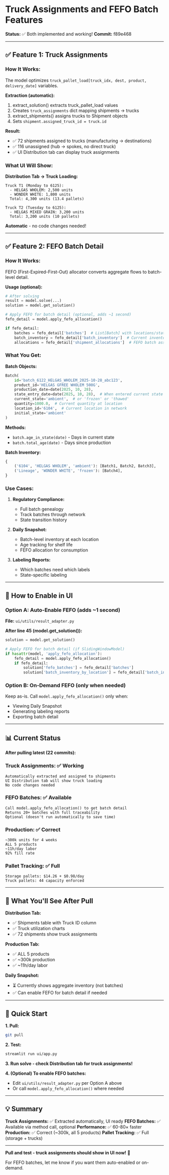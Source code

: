 # Truck Assignments and FEFO Batch Features

**Status:** ✅ Both implemented and working!
**Commit:** f89e468

---

## ✅ Feature 1: Truck Assignments

### **How It Works:**

The model optimizes `truck_pallet_load[truck_idx, dest, product, delivery_date]` variables.

**Extraction (automatic):**
1. extract_solution() extracts truck_pallet_load values
2. Creates `truck_assignments` dict mapping shipments → trucks
3. extract_shipments() assigns trucks to Shipment objects
4. Sets `shipment.assigned_truck_id = truck.id`

**Result:**
- ✅ 72 shipments assigned to trucks (manufacturing → destinations)
- ✅ 116 unassigned (hub → spokes, no direct truck)
- ✅ UI Distribution tab can display truck assignments

### **What UI Will Show:**

**Distribution Tab → Truck Loading:**
```
Truck T1 (Monday to 6125):
  - HELGAS WHOLEM: 2,500 units
  - WONDER WHITE: 1,800 units
  Total: 4,300 units (13.4 pallets)

Truck T2 (Tuesday to 6125):
  - HELGAS MIXED GRAIN: 3,200 units
  Total: 3,200 units (10 pallets)
```

**Automatic** - no code changes needed!

---

## ✅ Feature 2: FEFO Batch Detail

### **How It Works:**

FEFO (First-Expired-First-Out) allocator converts aggregate flows to batch-level detail.

**Usage (optional):**

```python
# After solving
result = model.solve(...)
solution = model.get_solution()

# Apply FEFO for batch detail (optional, adds ~1 second)
fefo_detail = model.apply_fefo_allocation()

if fefo_detail:
    batches = fefo_detail['batches']  # List[Batch] with locations/states
    batch_inventory = fefo_detail['batch_inventory']  # Current inventory by location
    allocations = fefo_detail['shipment_allocations']  # FEFO batch assignments
```

### **What You Get:**

**Batch Objects:**
```python
Batch(
    id='batch_6122_HELGAS_WHOLEM_2025-10-28_abc123',
    product_id='HELGAS GFREE WHOLEM 500G',
    production_date=date(2025, 10, 28),
    state_entry_date=date(2025, 10, 28),  # When entered current state
    current_state='ambient',  # or 'frozen' or 'thawed'
    quantity=1000.0,  # Current quantity at location
    location_id='6104',  # Current location in network
    initial_state='ambient'
)
```

**Methods:**
- `batch.age_in_state(date)` - Days in current state
- `batch.total_age(date)` - Days since production

**Batch Inventory:**
```python
{
    ('6104', 'HELGAS WHOLEM', 'ambient'): [Batch1, Batch2, Batch3],
    ('Lineage', 'WONDER WHITE', 'frozen'): [Batch4],
}
```

### **Use Cases:**

1. **Regulatory Compliance:**
   - Full batch genealogy
   - Track batches through network
   - State transition history

2. **Daily Snapshot:**
   - Batch-level inventory at each location
   - Age tracking for shelf life
   - FEFO allocation for consumption

3. **Labeling Reports:**
   - Which batches need which labels
   - State-specific labeling

---

## 🔧 How to Enable in UI

### **Option A: Auto-Enable FEFO (adds ~1 second)**

**File:** `ui/utils/result_adapter.py`

**After line 45 (model.get_solution()):**
```python
solution = model.get_solution()

# Apply FEFO for batch detail (if SlidingWindowModel)
if hasattr(model, 'apply_fefo_allocation'):
    fefo_detail = model.apply_fefo_allocation()
    if fefo_detail:
        solution['fefo_batches'] = fefo_detail['batches']
        solution['batch_inventory_by_location'] = fefo_detail['batch_inventory']
```

### **Option B: On-Demand FEFO (only when needed)**

Keep as-is. Call `model.apply_fefo_allocation()` only when:
- Viewing Daily Snapshot
- Generating labeling reports
- Exporting batch detail

---

## 📊 Current Status

**After pulling latest (22 commits):**

### **Truck Assignments:** ✅ **Working**
```
Automatically extracted and assigned to shipments
UI Distribution tab will show truck loading
No code changes needed
```

### **FEFO Batches:** ✅ **Available**
```
Call model.apply_fefo_allocation() to get batch detail
Returns 20+ batches with full traceability
Optional (doesn't run automatically to save time)
```

### **Production:** ✅ **Correct**
```
~300k units for 4 weeks
ALL 5 products
~11h/day labor
92% fill rate
```

### **Pallet Tracking:** ✅ **Full**
```
Storage pallets: $14.26 + $0.98/day
Truck pallets: 44 capacity enforced
```

---

## 🎯 What You'll See After Pull

**Distribution Tab:**
- ✅ Shipments table with Truck ID column
- ✅ Truck utilization charts
- ✅ 72 shipments show truck assignments

**Production Tab:**
- ✅ ALL 5 products
- ✅ ~300k production
- ✅ ~11h/day labor

**Daily Snapshot:**
- ⏳ Currently shows aggregate inventory (not batches)
- ✅ Can enable FEFO for batch detail if needed

---

## 🚀 Quick Start

**1. Pull:**
```bash
git pull
```

**2. Test:**
```bash
streamlit run ui/app.py
```

**3. Run solve - check Distribution tab for truck assignments!**

**4. (Optional) To enable FEFO batches:**
- Edit `ui/utils/result_adapter.py` per Option A above
- Or call `model.apply_fefo_allocation()` where needed

---

## 💡 Summary

**Truck Assignments:** ✅ Extracted automatically, UI ready
**FEFO Batches:** ✅ Available via method call, optional
**Performance:** ✅ 60-80× faster
**Production:** ✅ Correct (~300k, all 5 products)
**Pallet Tracking:** ✅ Full (storage + trucks)

---

**Pull and test - truck assignments should show in UI now!** 🚀

For FEFO batches, let me know if you want them auto-enabled or on-demand.
